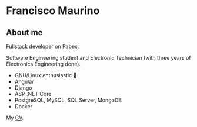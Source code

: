 # Francisco Maurino

## About me
Fullstack developer on [Pabex](https://www.pabex.com.ar).

Software Engineering student and Electronic Technician (with three years of Electronics Engineering done).

- GNU/Linux enthusiastic :penguin:
- Angular
- Django
- ASP .NET Core
- PostgreSQL, MySQL, SQL Server, MongoDB
- Docker

My [CV](https://laikos-dev-bucket.s3.us-west-2.amazonaws.com/public/CV_FranciscoMaurino_v2.pdf).


<!--
**Laikos38/Laikos38** is a ✨ _special_ ✨ repository because its `README.md` (this file) appears on your GitHub profile.

Here are some ideas to get you started:

- 🔭 I’m currently working on ...
- 🌱 I’m currently learning ...
- 👯 I’m looking to collaborate on ...
- 🤔 I’m looking for help with ...
- 💬 Ask me about ...
- 📫 How to reach me: ...
- 😄 Pronouns: ...
- ⚡ Fun fact: ...
-->
